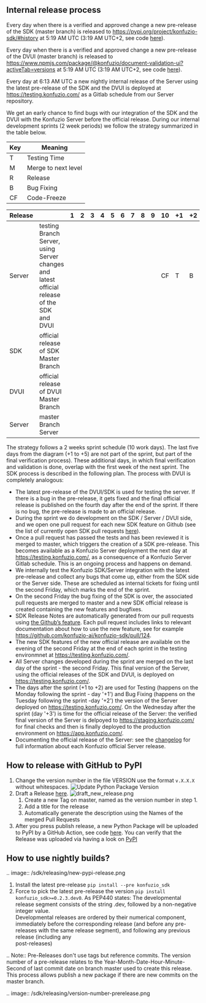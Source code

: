 
## Internal release process

Every day when there is a verified and approved change a new pre-release of the SDK (master branch) is released to <https://pypi.org/project/konfuzio-sdk/#history> at 5:19 AM UTC (3:19 AM UTC+2, see code [here](https://github.com/konfuzio-ai/konfuzio-sdk/blob/master/.github/workflows/nightly.yml)).

Every day when there is a verified and approved change a new pre-release of the DVUI (master branch) is released to <https://www.npmjs.com/package/@konfuzio/document-validation-ui?activeTab=versions> at 5:19 AM UTC (3:19 AM UTC+2, see code [here](https://github.com/konfuzio-ai/document-validation-ui)).

Every day at 6:13 AM UTC a new nightly internal release of the Server using the latest pre-release of the SDK and the DVUI is deployed at <https://testing.konfuzio.com/> as a Gitlab schedule from our Server repository.

We get an early chance to find bugs with our integration of the SDK and the DVUI with the Konfuzio Server before the official release. During our internal development sprints (2 week periods) we follow the strategy summarized in the table below.

|  Key | Meaning       |
|------| ------------- |
| T    | Testing Time  |
| M    | Merge to next level |
| R    | Release       |
| B    | Bug Fixing    |
| CF    | Code-Freeze |


| Release  |                       | 1  |   2   |   3   |   4   |   5   |   6   |   7   |   8   |   9   |   10   |  +1  |   +2   |   +3   |   +4   |   +5   | 
| -------- | --------------------- | -- | ----- | ----- | ----- | ----- | ----- | ----- | ----- | ----- | ------ | ---- | ------ | ------ | ------ | ------ |
| Server   | testing Branch Server, using Server changes and latest official release of the SDK and DVUI |    |       |       |       |       |       |       |       |       | CF      | T    | B      | M      |        |        |
| SDK      | official release of SDK Master Branch|    |       |       |       |       |       |       |       |       |       |      |        |        |   R     |        |
|DVUI     | official release of DVUI Master Branch|    |       |       |       |       |       |       |       |       |       |      |        |        |   R     |        |
| Server   | master Branch Server  |    |       |       |       |       |       |       |       |       |        |      |        |       |   R     |        |

The strategy follows a 2 weeks sprint schedule (10 work days). The last five days from the diagram (+1 to +5) are not part of the sprint, but part of the final verification process). These additional days, in which final verification and validation is done, overlap with the first week of the next sprint. The SDK process is described in the following plan. The process with DVUI is completely analogous:

- The latest pre-release of the DVUI/SDK is used for testing the server. If there is a bug in the pre-release, it gets fixed and the final official release is published on the fourth day after the end of the sprint. If there is no bug, the pre-release is made to an official release.
- During the sprint we do development on the SDK / Server / DVUI side, and we open one pull request for each new SDK feature on Github (see the list of currently open SDK pull requests [here](https://github.com/konfuzio-ai/konfuzio-sdk/pulls)).
- Once a pull request has passed the tests and has been reviewed it is merged to master, which triggers the creation of a SDK pre-release. This becomes available as a Konfuzio Server deployment the next day at <https://testing.konfuzio.com/>, as a consequence of a Konfuzio Server Gitlab schedule. This is an ongoing process and happens on demand.
- We internally test the Konfuzio SDK/Server integration with the latest pre-release and collect any bugs that come up, either from the SDK side or the Server side. These are scheduled as internal tickets for fixing until the second Friday, which marks the end of the sprint.
- On the second Friday the bug fixing of the SDK is over, the associated pull requests are merged to master and a new SDK official release is created containing the new features and bugfixes.
- SDK Release Notes are automatically generated from our pull requests using [the Github’s feature](https://docs.github.com/en/repositories/releasing-projects-on-github/automatically-generated-release-notes). Each pull request includes links to relevant documentation about how to use the new feature, see for example <https://github.com/konfuzio-ai/konfuzio-sdk/pull/124>.
- The new SDK features of the new official release are available on the evening of the second Friday at the end of each sprint in the testing environmnet at <https://testing.konfuzio.com/>.
- All Server changes developed during the sprint are merged on the last day of the sprint - the second Friday. This final version of the Server, using the official releases of the SDK and DVUI, is deployed on <https://testing.konfuzio.com/>.
- The days after the sprint (+1 to +2) are used for Testing (happens on the Monday following the sprint - day '+1') and Bug Fixing (happens on the Tuesday following the sprint -day '+2') the version of the Server deployed on <https://testing.konfuzio.com/>. On the Wednesday after the sprint (day '+3') is time for the official release of the Server: the verified final version of the Server is delpoyed to <https://staging.konfuzio.com/> for final checks and then is finally deployed to the production environment on <https://app.konfuzio.com/>.
- Documenting the official release of the Server: see the [changelog](https://dev.konfuzio.com/web/changelog_app.html) for full information about each Konfuzio official Server release.

## How to release with GitHub to PyPI

1. Change the version number in the file VERSION use the format `v.X.X.X` without whitespaces.
   ![Update Python Package Version](/sdk/releasing/update-python-version.png)
2. Draft a Release [here](https://github.com/konfuzio-ai/konfuzio-sdk/releases/new).
   ![draft_new_release.png](/sdk/releasing/steps-to-draft-a-release.png)
   1. Create a new Tag on master, named as the version number in step 1.
   2. Add a title for the release
   3. Automatically generate the description using the Names of the merged Pull Requests
3. After you press publish release, a new Python Package will be uploaded to PyPI by a GitHub Action, see code
   [here](https://github.com/konfuzio-ai/konfuzio-sdk/blob/master/.github/workflows/release.yml). You can verify 
   that the Release was uploaded via having a look on [PyPI](https://pypi.org/project/konfuzio-sdk/#history)

## How to use nightly builds?

.. image:: /sdk/releasing/new-pypi-release.png

1. Install the latest pre-release `pip install --pre konfuzio_sdk` 
2. Force to pick the latest pre-release the version `pip install konfuzio_sdk>=0.2.3.dev0`. As PEP440 states: The 
   developmental release segment consists of the string .dev, followed by a non-negative integer value.  
   Developmental releases are ordered by their numerical component, immediately before the corresponding  release 
   (and before any pre-releases with the same release segment), and following any previous release (including any  
   post-releases)


.. Note:: 
   Pre-Releases don't use tags but reference commits. The version number of a pre-release relates to the 
   Year-Month-Date-Hour-Minute-Second of last commit date on branch master used to create this release.
   This process allows publish a new package if there are new commits on the master branch.

.. image:: /sdk/releasing/version-number-prerelease.png
